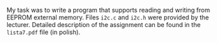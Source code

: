 My task was to write a program that supports reading and writing from EEPROM external memory. Files `i2c.c` and `i2c.h` were provided by the lecturer. Detailed description of the assignment can be found in the `lista7.pdf` file (in polish).

